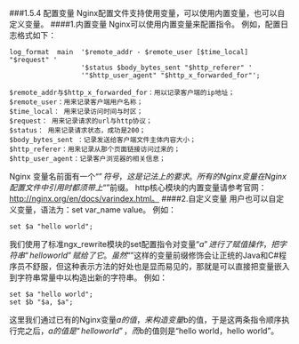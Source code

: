 ###1.5.4 配置变量
Nginx配置文件支持使用变量，可以使用内置变量，也可以自定义变量。
####1.内置变量
Nginx可以使用内置变量来配置指令。
例如，配置日志格式如下：
```
log_format  main  '$remote_addr - $remote_user [$time_local] "$request" '
                  '$status $body_bytes_sent "$http_referer" '
                  '"$http_user_agent" "$http_x_forwarded_for"';

$remote_addr与$http_x_forwarded_for：用以记录客户端的ip地址；
$remote_user：用来记录客户端用户名称；
$time_local： 用来记录访问时间与时区；
$request： 用来记录请求的url与http协议；
$status： 用来记录请求状态，成功是200；
$body_bytes_sent ：记录发送给客户端文件主体内容大小；
$http_referer：用来记录从那个页面链接访问过来的；
$http_user_agent：记录客户浏览器的相关信息；
```
Nginx 变量名前面有一个“$”符号，这是记法上的要求。所有的 Nginx 变量在 Nginx 配置文件中引用时都须带上“$”前缀。
http核心模块的内置变量请参考官网：http://nginx.org/en/docs/varindex.html。
####2.自定义变量
用户也可以自定义变量，语法为：set var_name value。
例如：
```
set $a "hello world"; 
```
我们使用了标准ngx_rewrite模块的set配置指令对变量“$a”进行了赋值操作，把字符串“hello world”赋给了它。
虽然“$”这样的变量前缀修饰会让正统的Java和C#程序员不舒服，但这种表示方法的好处也是显而易见的，那就是可以直接把变量嵌入到字符串常量中以构造出新的字符串。
例如：
```
set $a "hello world"; 
set $b "$a, $a";
```
这里我们通过已有的Nginx变量$a的值，来构造变量$b的值，于是这两条指令顺序执行完之后，$a的值是“hello world”，而$b的值则是“hello world，hello world”。
